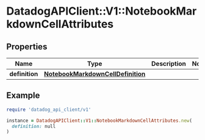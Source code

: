 # DatadogAPIClient::V1::NotebookMarkdownCellAttributes

## Properties

| Name           | Type                                                                    | Description | Notes |
| -------------- | ----------------------------------------------------------------------- | ----------- | ----- |
| **definition** | [**NotebookMarkdownCellDefinition**](NotebookMarkdownCellDefinition.md) |             |       |

## Example

```ruby
require 'datadog_api_client/v1'

instance = DatadogAPIClient::V1::NotebookMarkdownCellAttributes.new(
  definition: null
)
```
